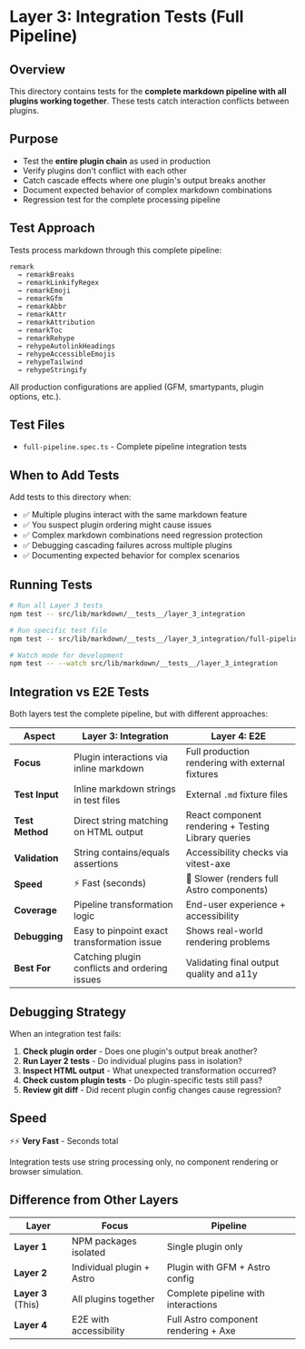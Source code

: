 # Layer 3: Integration Tests (Full Pipeline)

## Overview

This directory contains tests for the **complete markdown pipeline with all plugins working together**. These tests catch interaction conflicts between plugins.

## Purpose

- Test the **entire plugin chain** as used in production
- Verify plugins don't conflict with each other
- Catch cascade effects where one plugin's output breaks another
- Document expected behavior of complex markdown combinations
- Regression test for the complete processing pipeline

## Test Approach

Tests process markdown through this complete pipeline:

```text
remark
  → remarkBreaks
  → remarkLinkifyRegex
  → remarkEmoji
  → remarkGfm
  → remarkAbbr
  → remarkAttr
  → remarkAttribution
  → remarkToc
  → remarkRehype
  → rehypeAutolinkHeadings
  → rehypeAccessibleEmojis
  → rehypeTailwind
  → rehypeStringify
```

All production configurations are applied (GFM, smartypants, plugin options, etc.).

## Test Files

- `full-pipeline.spec.ts` - Complete pipeline integration tests

## When to Add Tests

Add tests to this directory when:

- ✅ Multiple plugins interact with the same markdown feature
- ✅ You suspect plugin ordering might cause issues
- ✅ Complex markdown combinations need regression protection
- ✅ Debugging cascading failures across multiple plugins
- ✅ Documenting expected behavior for complex scenarios

## Running Tests

```bash
# Run all Layer 3 tests
npm test -- src/lib/markdown/__tests__/layer_3_integration

# Run specific test file
npm test -- src/lib/markdown/__tests__/layer_3_integration/full-pipeline.spec.ts

# Watch mode for development
npm test -- --watch src/lib/markdown/__tests__/layer_3_integration
```

## Integration vs E2E Tests

Both layers test the complete pipeline, but with different approaches:

| Aspect | **Layer 3: Integration** | **Layer 4: E2E** |
|--------|--------------------------|------------------|
| **Focus** | Plugin interactions via inline markdown | Full production rendering with external fixtures |
| **Test Input** | Inline markdown strings in test files | External `.md` fixture files |
| **Test Method** | Direct string matching on HTML output | React component rendering + Testing Library queries |
| **Validation** | String contains/equals assertions | Accessibility checks via vitest-axe |
| **Speed** | ⚡ Fast (seconds) | 🐢 Slower (renders full Astro components) |
| **Coverage** | Pipeline transformation logic | End-user experience + accessibility |
| **Debugging** | Easy to pinpoint exact transformation issue | Shows real-world rendering problems |
| **Best For** | Catching plugin conflicts and ordering issues | Validating final output quality and a11y |

## Debugging Strategy

When an integration test fails:

1. **Check plugin order** - Does one plugin's output break another?
2. **Run Layer 2 tests** - Do individual plugins pass in isolation?
3. **Inspect HTML output** - What unexpected transformation occurred?
4. **Check custom plugin tests** - Do plugin-specific tests still pass?
5. **Review git diff** - Did recent plugin config changes cause regression?

## Speed

⚡⚡ **Very Fast** - Seconds total

Integration tests use string processing only, no component rendering or browser simulation.

## Difference from Other Layers

| Layer | Focus | Pipeline |
|-------|-------|----------|
| **Layer 1** | NPM packages isolated | Single plugin only |
| **Layer 2** | Individual plugin + Astro | Plugin with GFM + Astro config |
| **Layer 3** (This) | All plugins together | Complete pipeline with interactions |
| **Layer 4** | E2E with accessibility | Full Astro component rendering + Axe |
